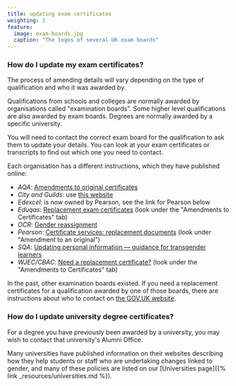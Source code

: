 ```yaml
---
title: updating exam certificates
weighting: 3
feature:
  image: exam-boards.jpg
  caption: "The logos of several UK exam boards"
---
```


### How do I update my exam certificates?

The process of amending details will vary depending on the type of qualification and who it was awarded by.

Qualifications from schools and colleges are normally awarded by organisations called "examination boards". Some higher level qualifications are also awarded by exam boards. Degrees are normally awarded by a specific university.

You will need to contact the correct exam board for the qualification to ask them to update your details. You can look at your exam certificates or transcripts to find out which one you need to contact. 

Each organisation has a different instructions, which they have published online:

- *AQA*: [Amendments to original certificates](https://www.aqa.org.uk/contact-us/past-results-and-lost-certificates/amendments-to-original-certificates)
- *City and Guilds*: use [this website](https://archiveservices.cityandguilds.com/)
- *Edexcel*: is now owned by Pearson, see the link for Pearson below
- *Eduqas*: [Replacement exam certificates](https://www.eduqas.co.uk/home/student-support/replacement-exam-certificates/) (look under the "Amendments to Certificates" tab)
- *OCR*: [Gender reassignment](https://www.ocr.org.uk/students/replacement-certificates/gender-reassignment/)
- *Pearson*: [Certificate services: replacement documents](https://qualifications.pearson.com/en/support/Services/certificate-services/replacement-documents.html) (look under "Amendment to an original")
- *SQA*: [Updating personal information — guidance for transgender learners](https://www.sqa.org.uk/sqa/75545.html)
- *WJEC/CBAC*: [Need a replacement certificate?](https://www.wjec.co.uk/home/student-support/replacement-exam-certificates) (look under the "Amendments to Certificates" tab)

In the past, other examination boards existed. If you need a  replacement certificates for a qualification awarded by one of those boards, there are instructions about who to contact on [the GOV.UK website](https://www.gov.uk/replacement-exam-certificate/if-your-old-exam-board-no-longer-exists).

### How do I update university degree certificates?

For a degree you have previously been awarded by a university, you may wish to contact that university's Alumni Office. 

Many universities have published information on their websites describing how they help students or staff who are undertaking changes linked to gender, and many of these policies are listed on our [Universities page]({% link _resources/universities.md %}).
